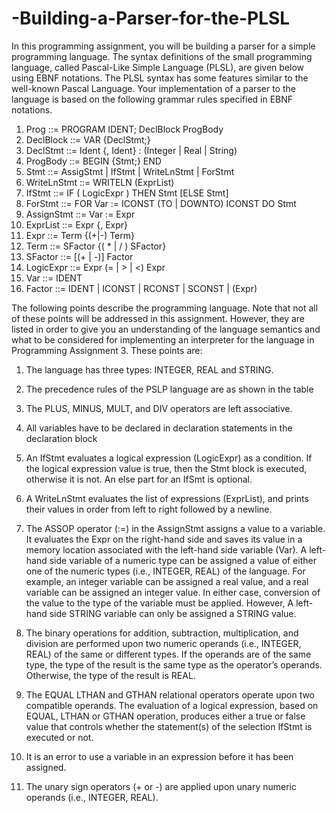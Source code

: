 # -Building-a-Parser-for-the-PLSL

In this programming assignment, you will be building a parser for a simple programming language. The syntax definitions of the small programming language, 
called Pascal-Like Simple Language (PLSL), are given below using EBNF notations. The PLSL syntax has some features similar to the well-known Pascal Language.
Your implementation of a parser to the language is based on the following grammar rules specified in EBNF notations.


1. Prog ::= PROGRAM IDENT; DeclBlock ProgBody
2. DeclBlock ::= VAR {DeclStmt;}
3. DeclStmt ::= Ident {, Ident} : (Integer | Real | String)
4. ProgBody ::= BEGIN {Stmt;} END
5. Stmt ::= AssigStmt | IfStmt | WriteLnStmt | ForStmt
6. WriteLnStmt ::= WRITELN (ExprList)
7. IfStmt ::= IF ( LogicExpr ) THEN Stmt [ELSE Stmt]
8. ForStmt ::= FOR Var := ICONST (TO | DOWNTO) ICONST DO Stmt
9. AssignStmt ::= Var := Expr
10. ExprList ::= Expr {, Expr}
11. Expr ::= Term {(+|-) Term}
12. Term ::= SFactor {( * | / ) SFactor}
13. SFactor ::= [(+ | -)] Factor
14. LogicExpr ::= Expr (= | > | <) Expr
15. Var ::= IDENT
16. Factor ::= IDENT | ICONST | RCONST | SCONST | (Expr)

The following points describe the programming language. Note that not all of these points will be addressed in this assignment. 
However, they are listed in order to give you an understanding of the language semantics and what to be considered for implementing an interpreter for the language in
Programming Assignment 3. These points are:


1. The language has three types: INTEGER, REAL and STRING.

2. The precedence rules of the PSLP language are as shown in the table

3. The PLUS, MINUS, MULT, and DIV operators are left associative.

4. All variables have to be declared in declaration statements in the declaration block

5. An IfStmt evaluates a logical expression (LogicExpr) as a condition. If the logical expression value is true,
 then the Stmt block is executed, otherwise it is not. An else part for an IfSmt is optional.

6. A WriteLnStmt evaluates the list of expressions (ExprList), and prints their values in order from left to right followed by a newline.

7. The ASSOP operator (:=) in the AssignStmt assigns a value to a variable. It evaluates the Expr on the right-hand side and saves its value in 
a memory location associated with the left-hand side variable (Var). A left-hand side variable of a numeric type can be assigned a value of either one 
of the numeric types (i.e., INTEGER, REAL) of the language. For example, an integer variable can be assigned a real value, and a real variable can be assigned
an integer value. In either case, conversion of the value to the type of the variable must be applied. However, A left-hand side STRING variable can only
be assigned a STRING value.

8. The binary operations for addition, subtraction, multiplication, and division are performed upon two numeric operands (i.e., INTEGER, REAL) of the
 same or different types. If the operands are of the same type, the type of the result is the same type as the operator’s operands. Otherwise, the type
 of the result is REAL.
 
9. The EQUAL LTHAN and GTHAN relational operators operate upon two compatible operands. The evaluation of a logical expression, based on EQUAL, 
LTHAN or GTHAN operation, produces either a true or false value that controls whether the statement(s) of the selection IfStmt is executed or not.

10. It is an error to use a variable in an expression before it has been assigned.

12. The unary sign operators (+ or -) are applied upon unary numeric operands (i.e., INTEGER, REAL).
